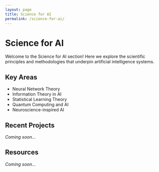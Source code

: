 ```yaml
---
layout: page
title: Science for AI
permalink: /science-for-ai/
---
```


# Science for AI

Welcome to the Science for AI section! Here we explore the scientific principles and methodologies that underpin artificial intelligence systems.

## Key Areas

- Neural Network Theory
- Information Theory in AI
- Statistical Learning Theory
- Quantum Computing and AI
- Neuroscience-inspired AI

## Recent Projects

*Coming soon...*

## Resources

*Coming soon...* 